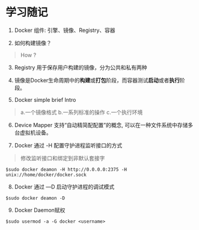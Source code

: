 # 学习随记 #
1. Docker 组件: 引擎、镜像、Registry、容器


2. 如何构建镜像？
> How ?

3. Registry 用于保存用户构建的镜像，分为公共和私有两种


4. 镜像是Docker生命周期中的**构建**或**打包**阶段，而容器测试**启动**或者**执行**阶段。


5. Docker simple brief Intro
> a.一个镜像格式
> b.一系列标准的操作
> c.一个执行环境

6. Device Mapper 支持“自动精简配配置”的概念, 可以在一种文件系统中存储多台虚拟机设备。


7. Docker 通过 -H 配置守护进程监听接口的方式

>修改监听接口和绑定到非默认套接字

```Shell
$sudo docker deamon -H http://0.0.0.0:2375 -H unix://home/docker/docker.sock
```

8. Docker 通过 —D 启动守护进程的调试模式
```Shell
$sudo docker deamon -D
```

9. Docker Daemon赋权
```
$sudo usermod -a -G docker <username>
```
